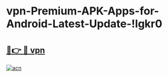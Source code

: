 # vpn-Premium-APK-Apps-for-Android-Latest-Update-!lgkr0

# <h2><a href="https://a2uwek.esa.edu.pl?title=vpn&ref=lgkr0">🔗👉 🔴 vpn</a></h2>

[![acn](https://github.com/user-attachments/assets/0f9c940e-d8b0-45ae-aac7-cd30a18b3e1c)](https://a2uwek.esa.edu.pl?title=vpn&ref=lgkr0)

